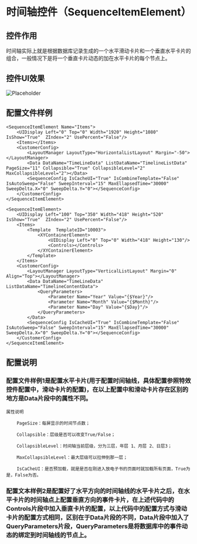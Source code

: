 # 时间轴控件（SequenceItemElement）

## 控件作用

时间轴实际上就是根据数据库记录生成的一个水平滑动卡片和一个垂直水平卡片的组合，一般情况下是将一个垂直卡片动态的加在水平卡片的每个节点上。

## 控件UI效果

![Placeholder](../../images/SequenceItemElement.png)


## 配置文件样例

```
<SequenceItemElement Name="Items">
    <UIDisplay Left="0" Top="0" Width="1920" Height="1080" IsShow="True"  ZIndex="2" UsePercent="False"/>
    <Items></Items>
    <CustomerConfig>
        <LayoutManager LayoutType="HorizontalListLayout" Margin="-50"></LayoutManager>
        <Data DataName="TimeLineData" ListDataName="TimelineListData"  PageSize="11" Collapsible="True" CollapsibleLevel="2" MaxCollapsibleLevel="2"></Data>
        <SequenceConfig IsCacheUI="True" IsCombineTemplate="False" IsAutoSweep="False" SweepInterval="15" MaxEllapsedTime="30000" SweepDelta.X="0" SweepDelta.Y="0"></SequenceConfig>
    </CustomerConfig>
</SequenceItemElement>
```
```
<SequenceItemElement>
    <UIDisplay Left="100" Top="350" Width="418" Height="520" IsShow="True"  ZIndex="2" UsePercent="False"/>
    <Items>
        <Template  TemplateID="10003">
            <XYContainerElement>
                <UIDisplay Left="0" Top="0" Width="418" Height="130"/>
                <Controls></Controls>
            </XYContainerElement>
        </Template>
    </Items>
    <CustomerConfig>
        <LayoutManager LayoutType="VerticalListLayout" Margin="0" Align="Top"></LayoutManager>
        <Data DataName="TimeLineData" ListDataName="TimelineContentData">
            <QueryParameters>
                <Parameter Name="Year" Value="{$Year}"/>
                <Parameter Name="Month" Value="{$Month}"/>
                <Parameter Name="Day" Value="{$Day}"/>
            </QueryParameters>
        </Data>
        <SequenceConfig IsCacheUI="True" IsCombineTemplate="False" IsAutoSweep="False" SweepInterval="15" MaxEllapsedTime="30000" SweepDelta.X="0" SweepDelta.Y="0"></SequenceConfig>
    </CustomerConfig>
</SequenceItemElement>

```
## 配置说明

### 配置文件样例1是配置水平卡片(用于配置时间轴线，具体配置参照特效控件配置中，滑动卡片的配置)，在以上配置中和滑动卡片存在区别的地方是Data片段中的属性不同。

    属性说明

        PageSize：每屏显示的时间节点数；

        Collapsible：层级是否可以改变True/False；

        CollapsibleLevel：时间轴当前层级，分为三层，年层 1、月层 2、日层3；

        MaxCollapsibleLevel：最大层级可以拉伸到那一层；

        IsCaCheUI：是否预加载，就是是否在刚进入放电子书的页面时就加载所有页面，True为是，False为否。

### 配置文本样例2是配置好了水平方向的时间轴线的水平卡片之后，在水平卡片的时间轴点上配置垂直方向的事件卡片，在上述代码中的Controls片段中加入垂直卡片的配置，以上代码中的配置方式与滑动卡片的配置方式相同，区别在于Data片段的不同，Data片段中加入了QueryParameters片段，QueryParameters是将数据库中的事件动态的绑定到时间轴线的节点上。

 


